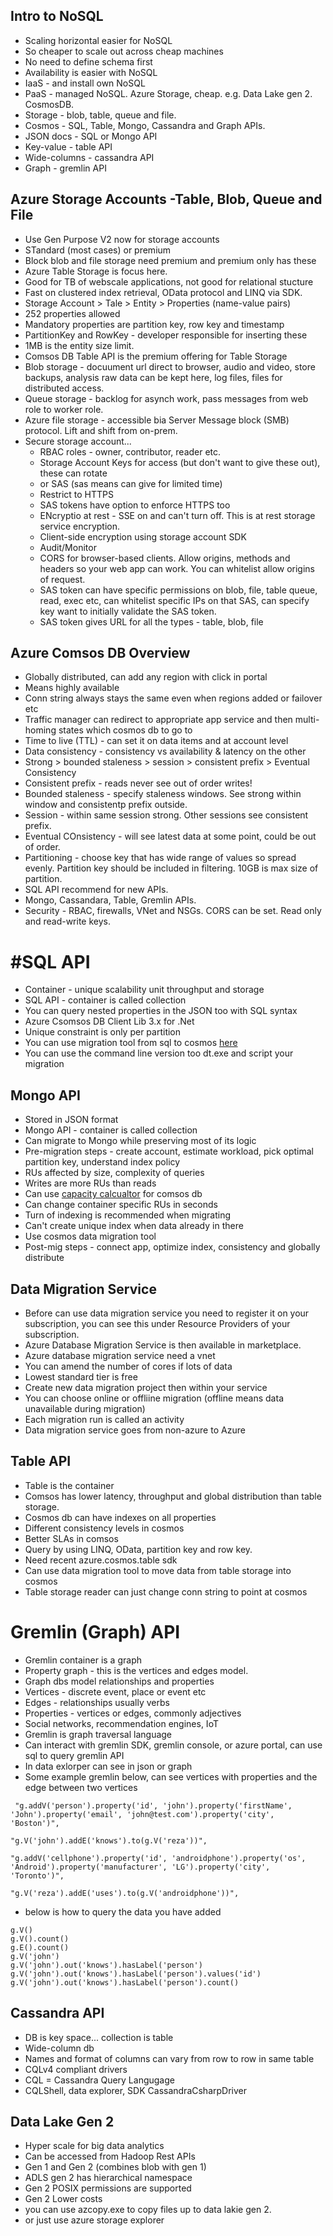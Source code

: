 ## Intro to NoSQL

* Scaling horizontal easier for NoSQL
* So cheaper to scale out across cheap machines
* No need to define schema first
* Availability is easier with NoSQL
* IaaS - and install own NoSQL
* PaaS - managed NoSQL. Azure Storage, cheap. e.g. Data Lake gen 2. CosmosDB.
* Storage - blob, table, queue and file. 
* Cosmos - SQL, Table, Mongo, Cassandra and Graph APIs. 
* JSON docs - SQL or Mongo API
* Key-value - table API
* Wide-columns - cassandra API
* Graph - gremlin API

## Azure Storage Accounts -Table, Blob, Queue and File

* Use Gen Purpose V2 now for storage accounts
* STandard (most cases) or premium
* Block blob and file storage need premium and premium only has these
* Azure Table Storage is focus here. 
* Good for TB of webscale applications, not good for relational stucture
* Fast on clustered index retrieval, OData protocol and LINQ via SDK. 
* Storage Account > Tale > Entity > Properties (name-value pairs)
* 252 properties allowed
* Mandatory properties are partition key, row key and timestamp
* PartitionKey and RowKey - developer responsible for inserting these
* 1MB is the entity size limit. 
* Comsos DB Table API is the premium offering for Table Storage
* Blob storage - docuument url direct to browser, audio and video, store backups, analysis raw data can be kept here, log files, files for distributed access. 
* Queue storage - backlog for asynch work, pass messages from web role to worker role.
* Azure file storage - accessible bia Server Message block (SMB) protocol. Lift and shift from on-prem.
* Secure storage account... 
   * RBAC roles - owner, contributor, reader etc. 
   * Storage Account Keys for access (but don't want to give these out), these can rotate
   * or SAS (sas means can give for limited time)
   * Restrict to HTTPS
   * SAS tokens have option to enforce HTTPS too
   * ENcryptio at rest - SSE on and can't turn off. This is at rest storage service encryption.
   * Client-side encryption using storage account SDK
   * Audit/Monitor 
   * CORS for browser-based clients. Allow origins, methods and headers so your web app can work. You can whitelist allow origins of request. 
   * SAS token can have specific permissions on blob, file, table queue, read, exec etc, can whitelist specific IPs on that SAS, can specify key want to initially validate the SAS token. 
   * SAS token gives URL for all the types - table, blob, file

## Azure Comsos DB Overview

* Globally distributed, can add any region with click in portal
* Means highly available
* Conn string always stays the same even when regions added or failover etc
* Traffic manager can redirect to appropriate app service and then multi-homing states which cosmos db to go to
* Time to live (TTL) - can set it on data items and at account level
* Data consistency - consistency vs availability & latency on the other
* Strong > bounded staleness > session > consistent prefix > Eventual Consistency
* Consistent prefix - reads never see out of order writes!
* Bounded staleness - specify staleness windows. See strong within window and consistentp prefix outside.
* Session - within same session strong. Other sessions see consistent prefix.
* Eventual COnsistency - will see latest data at some point, could be out of order. 
* Partitioning - choose key that has wide range of values so spread evenly. Partition key should be included in filtering. 10GB is max size of partition. 
* SQL API recommend for new APIs. 
* Mongo, Cassandara, Table, Gremlin APIs. 
* Security - RBAC, firewalls, VNet and NSGs. CORS can be set. Read only and read-write keys. 

# #SQL API

* Container - unique scalability unit throughput and storage
* SQL API - container is called collection
* You can query nested properties in the JSON too with SQL syntax
* Azure Csomsos DB Client Lib 3.x for .Net
* Unique constraint is only per partition
* You can use migration tool from sql to cosmos [here](https://docs.microsoft.com/en-us/azure/cosmos-db/import-data)
* You can use the command line version too dt.exe and script your migration

## Mongo API

* Stored in JSON format
* Mongo API - container is called collection
* Can migrate to Mongo while preserving most of its logic
* Pre-migration steps - create account, estimate workload, pick optimal partition key, understand index policy
* RUs affected by size, complexity of queries
* Writes are more RUs than reads
* Can use [capacity calcualtor](https://cosmos.azure.com/capacitycalculator/) for comsos db
* Can change container specific RUs in seconds
* Turn of indexing is recommended when migrating
*  Can't create unique index when data already in there
* Use cosmos data migration tool
* Post-mig steps - connect app, optimize index, consistency and globally distribute

## Data Migration Service

* Before can use data migration service you need to register it on your subscription, you can see this under Resource Providers of your subscription. 
* Azure Database Migration Service is then available in marketplace. 
* Azure database migration service need a vnet
* You can amend the number of cores if lots of data
* Lowest standard tier is free
* Create new data migration project then within your service
* You can choose online or offliine migration (offline means data unavailable during migration)
* Each migration run is called an activity
* Data migration service goes from non-azure to Azure 

## Table API

* Table is the container
* Comsos has lower latency, throughput and global distribution than table storage. 
* Cosmos db can have indexes on all properties
* Different consistency levels in cosmos
* Better SLAs in comsos
* Query by using LINQ, OData, partition key and row key. 
* Need recent azure.cosmos.table sdk
* Can use data migration tool to move data from table storage into cosmos
* Table storage reader can just change conn string to point at cosmos

# Gremlin (Graph) API

* Gremlin container is a graph
* Property graph - this is the vertices and edges model.
* Graph dbs model relationships and properties
* Vertices - discrete event, place or event etc
* Edges - relationships usually verbs
* Properties - vertices or edges, commonly adjectives
* Social networks, recommendation engines, IoT
* Gremlin is graph traversal language
* Can interact with gremlin SDK, gremlin console, or azure portal, can use sql to query gremlin API
* In data exlorper can see in json or graph
* Some example gremlin below, can see vertices with properties and the edge between two vertices

```
 "g.addV('person').property('id', 'john').property('firstName', 'John').property('email', 'john@test.com').property('city', 'Boston')",

"g.V('john').addE('knows').to(g.V('reza'))",

"g.addV('cellphone').property('id', 'androidphone').property('os', 'Android').property('manufacturer', 'LG').property('city', 'Toronto')",

"g.V('reza').addE('uses').to(g.V('androidphone'))",
```

* below is how to query the data you have added

```
g.V()
g.V().count()
g.E().count() 
g.V('john')
g.V('john').out('knows').hasLabel('person') 
g.V('john').out('knows').hasLabel('person').values('id')
g.V('john').out('knows').hasLabel('person').count()
```

## Cassandra API

* DB is key space... collection is table
* Wide-column db
* Names and format of columns can vary from row to row in same table
* CQLv4 compliant drivers
* CQL = Cassandra Query Langugage
* CQLShell, data explorer, SDK CassandraCsharpDriver

## Data Lake Gen 2

* Hyper scale for big data analytics
* Can be accessed from Hadoop Rest APIs
* Gen 1 and Gen 2 (combines blob with gen 1)
* ADLS gen 2 has hierarchical namespace
* Gen 2 POSIX permissions are supported
* Gen 2 Lower costs
* you can use azcopy.exe to copy files up to data lakie gen 2. 
* or just use azure storage explorer